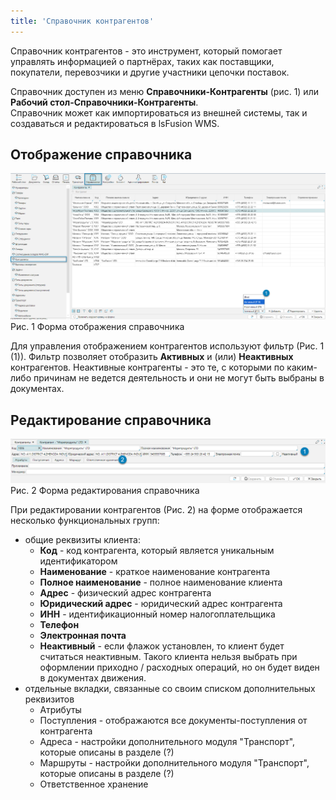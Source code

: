 ```yaml
---
title: 'Справочник контрагентов'
---
```


Справочник контрагентов - это инструмент, который помогает управлять информацией о партнёрах, таких как поставщики,
покупатели, перевозчики и другие участники цепочки поставок.

Справочник доступен из меню **Справочники-Контрагенты** (рис. 1) или **Рабочий стол-Справочники-Контрагенты**.<br/>
Справочник может как импортироваться из внешней системы, так и создаваться и редактироваться в lsFusion WMS.

## Отображение справочника

![](img/legalentites1.png)  
Рис. 1 Форма отображения справочника

Для управления отображением контрагентов используют фильтр (Рис. 1 (1)). Фильтр позволяет отобразить **Активных** и
(или) **Неактивных** контрагентов. Неактивные контрагенты - это те, с которыми по каким-либо причинам не ведется
деятельность и они не могут быть выбраны в документах.


## Редактирование справочника

![](img/legalentites2.png)  
Рис. 2 Форма редактирования справочника

При редактировании контрагентов (Рис. 2) на форме отображается несколько функциональных групп:
- общие реквизиты клиента:
  - **Код** - код контрагента, который является уникальным идентификатором
  - **Наименование** - краткое наименование контрагента
  - **Полное наименование** - полное наименование клиента
  - **Адрес** - физический адрес контрагента
  - **Юридический адрес** - юридический адрес контрагента
  - **ИНН** - идентификационный номер налогоплательщика
  - **Телефон**
  - **Электронная почта**
  - **Неактивный** - если флажок установлен, то клиент будет считаться неактивным. Такого клиента нельзя выбрать при
    оформлении приходно / расходных операций, но он будет виден в документах движения.
- отдельные вкладки, связанные со своим списком дополнительных реквизитов
  - Атрибуты
  - Поступления - отображаются все документы-поступления от контрагента
  - Адреса - настройки дополнительного модуля "Транспорт", которые описаны в разделе (?)
  - Маршруты - настройки дополнительного модуля "Транспорт", которые описаны в разделе (?)
  - Ответственное хранение 

[//]: # (todo - Необходимо дать ссылку на модуль Транспорт)

